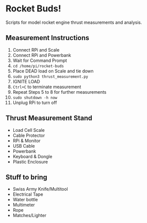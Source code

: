 # Rocket Buds!
Scripts for model rocket engine thrust measurements and analysis.

## Measurement Instructions
1. Connect RPi and Scale
2. Connect RPi and Powerbank
3. Wait for Command Prompt
4. `cd /home/pi/rocket-buds`
5. Place DEAD load on Scale and tie down
6. `sudo python3 thrust_measurement.py`
7. IGNITE LOAD
8. `Ctrl+C` to terminate measurement
9. Repeat Steps 5 to 8 for further measurements
10. `sudo shutdown -h now`
11. Unplug RPi to turn off

## Thrust Measurement Stand
- Load Cell Scale
- Cable Protector
- RPi & Monitor
- USB Cable
- Powerbank
- Keyboard & Dongle
- Plastic Enclosure

## Stuff to bring
- Swiss Army Knife/Multitool
- Electrical Tape
- Water bottle
- Multimeter
- Rope
- Matches/Lighter
